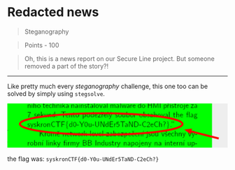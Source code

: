 # Redacted news

>Steganography

>Points - 100

> Oh, this is a news report on our Secure Line project. But someone removed a part of the story?!

---

Like pretty much every _steganography_ challenge, this one too can be solved by simply using `stegsolve`.

![stegsolve](./stegsolve.png)

 the flag was: `syskronCTF{d0-Y0u-UNdEr5TaND-C2eCh?}`
